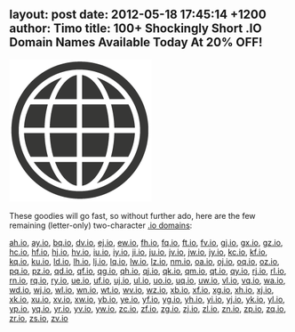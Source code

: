 layout: post
date: 2012-05-18 17:45:14 +1200
author: Timo
title: 100+ Shockingly Short .IO Domain Names Available Today At 20% OFF!
----

![256Px - 194.png](/media/2012-05-18-256Px_-_194.png)

These goodies will go fast, so without further ado, here are the few remaining (letter-only) two-character [.io domains](https://iwantmyname.com/domains/io-domain-name-registration-for-british-indian-ocean-territory):

[ah.io](https://iwantmyname.com/search?domain=ah.io), 
[ay.io](https://iwantmyname.com/search?domain=ay.io), 
[bq.io](https://iwantmyname.com/search?domain=bq.io), 
[dv.io](https://iwantmyname.com/search?domain=dv.io), 
[ej.io](https://iwantmyname.com/search?domain=ej.io), 
[ew.io](https://iwantmyname.com/search?domain=ew.io), 
[fh.io](https://iwantmyname.com/search?domain=fh.io), 
[fq.io](https://iwantmyname.com/search?domain=fq.io), 
[ft.io](https://iwantmyname.com/search?domain=ft.io), 
[fv.io](https://iwantmyname.com/search?domain=fv.io), 
[gj.io](https://iwantmyname.com/search?domain=gj.io), 
[gx.io](https://iwantmyname.com/search?domain=gx.io), 
[gz.io](https://iwantmyname.com/search?domain=gz.io), 
[hc.io](https://iwantmyname.com/search?domain=hc.io), 
[hf.io](https://iwantmyname.com/search?domain=hf.io), 
[hj.io](https://iwantmyname.com/search?domain=hj.io), 
[hv.io](https://iwantmyname.com/search?domain=hv.io), 
[iu.io](https://iwantmyname.com/search?domain=iu.io), 
[iy.io](https://iwantmyname.com/search?domain=iy.io), 
[ji.io](https://iwantmyname.com/search?domain=ji.io), 
[ju.io](https://iwantmyname.com/search?domain=ju.io), 
[jv.io](https://iwantmyname.com/search?domain=jv.io), 
[jw.io](https://iwantmyname.com/search?domain=jw.io), 
[jy.io](https://iwantmyname.com/search?domain=jy.io), 
[kc.io](https://iwantmyname.com/search?domain=kc.io), 
[kf.io](https://iwantmyname.com/search?domain=kf.io), 
[kq.io](https://iwantmyname.com/search?domain=kq.io), 
[ku.io](https://iwantmyname.com/search?domain=ku.io), 
[ld.io](https://iwantmyname.com/search?domain=ld.io), 
[lh.io](https://iwantmyname.com/search?domain=lh.io), 
[lj.io](https://iwantmyname.com/search?domain=lj.io), 
[lq.io](https://iwantmyname.com/search?domain=lq.io), 
[lw.io](https://iwantmyname.com/search?domain=lw.io), 
[lz.io](https://iwantmyname.com/search?domain=lz.io), 
[nm.io](https://iwantmyname.com/search?domain=nm.io), 
[oa.io](https://iwantmyname.com/search?domain=oa.io), 
[oj.io](https://iwantmyname.com/search?domain=oj.io), 
[oq.io](https://iwantmyname.com/search?domain=oq.io), 
[oz.io](https://iwantmyname.com/search?domain=oz.io), 
[pq.io](https://iwantmyname.com/search?domain=pq.io), 
[pz.io](https://iwantmyname.com/search?domain=pz.io), 
[qd.io](https://iwantmyname.com/search?domain=qd.io), 
[qf.io](https://iwantmyname.com/search?domain=qf.io), 
[qg.io](https://iwantmyname.com/search?domain=qg.io), 
[qh.io](https://iwantmyname.com/search?domain=qh.io), 
[qj.io](https://iwantmyname.com/search?domain=qj.io), 
[qk.io](https://iwantmyname.com/search?domain=qk.io), 
[qm.io](https://iwantmyname.com/search?domain=qm.io), 
[qt.io](https://iwantmyname.com/search?domain=qt.io), 
[qy.io](https://iwantmyname.com/search?domain=qy.io), 
[rj.io](https://iwantmyname.com/search?domain=rj.io), 
[rl.io](https://iwantmyname.com/search?domain=rl.io), 
[rn.io](https://iwantmyname.com/search?domain=rn.io), 
[rq.io](https://iwantmyname.com/search?domain=rq.io), 
[ry.io](https://iwantmyname.com/search?domain=ry.io), 
[ue.io](https://iwantmyname.com/search?domain=ue.io), 
[uf.io](https://iwantmyname.com/search?domain=uf.io), 
[uj.io](https://iwantmyname.com/search?domain=uj.io), 
[ul.io](https://iwantmyname.com/search?domain=ul.io), 
[uo.io](https://iwantmyname.com/search?domain=uo.io), 
[uq.io](https://iwantmyname.com/search?domain=uq.io), 
[uw.io](https://iwantmyname.com/search?domain=uw.io), 
[vl.io](https://iwantmyname.com/search?domain=vl.io), 
[vq.io](https://iwantmyname.com/search?domain=vq.io), 
[wa.io](https://iwantmyname.com/search?domain=wa.io), 
[wd.io](https://iwantmyname.com/search?domain=wd.io), 
[wj.io](https://iwantmyname.com/search?domain=wj.io), 
[wl.io](https://iwantmyname.com/search?domain=wl.io), 
[wn.io](https://iwantmyname.com/search?domain=wn.io), 
[wt.io](https://iwantmyname.com/search?domain=wt.io), 
[wv.io](https://iwantmyname.com/search?domain=wv.io), 
[wz.io](https://iwantmyname.com/search?domain=wz.io), 
[xb.io](https://iwantmyname.com/search?domain=xb.io), 
[xf.io](https://iwantmyname.com/search?domain=xf.io), 
[xg.io](https://iwantmyname.com/search?domain=xg.io), 
[xh.io](https://iwantmyname.com/search?domain=xh.io), 
[xj.io](https://iwantmyname.com/search?domain=xj.io), 
[xk.io](https://iwantmyname.com/search?domain=xk.io), 
[xu.io](https://iwantmyname.com/search?domain=xu.io), 
[xv.io](https://iwantmyname.com/search?domain=xv.io), 
[xw.io](https://iwantmyname.com/search?domain=xw.io), 
[yb.io](https://iwantmyname.com/search?domain=yb.io), 
[ye.io](https://iwantmyname.com/search?domain=ye.io), 
[yf.io](https://iwantmyname.com/search?domain=yf.io), 
[yg.io](https://iwantmyname.com/search?domain=yg.io), 
[yh.io](https://iwantmyname.com/search?domain=yh.io), 
[yi.io](https://iwantmyname.com/search?domain=yi.io), 
[yj.io](https://iwantmyname.com/search?domain=yj.io), 
[yk.io](https://iwantmyname.com/search?domain=yk.io), 
[yl.io](https://iwantmyname.com/search?domain=yl.io), 
[yp.io](https://iwantmyname.com/search?domain=yp.io), 
[yq.io](https://iwantmyname.com/search?domain=yq.io), 
[yr.io](https://iwantmyname.com/search?domain=yr.io), 
[yv.io](https://iwantmyname.com/search?domain=yv.io), 
[yw.io](https://iwantmyname.com/search?domain=yw.io), 
[zc.io](https://iwantmyname.com/search?domain=zc.io), 
[zf.io](https://iwantmyname.com/search?domain=zf.io), 
[zg.io](https://iwantmyname.com/search?domain=zg.io), 
[zj.io](https://iwantmyname.com/search?domain=zj.io), 
[zl.io](https://iwantmyname.com/search?domain=zl.io), 
[zn.io](https://iwantmyname.com/search?domain=zn.io), 
[zp.io](https://iwantmyname.com/search?domain=zp.io), 
[zq.io](https://iwantmyname.com/search?domain=zq.io), 
[zr.io](https://iwantmyname.com/search?domain=zr.io), 
[zs.io](https://iwantmyname.com/search?domain=zs.io), 
[zv.io](https://iwantmyname.com/search?domain=zv.io)
